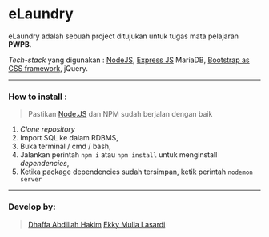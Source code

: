 # eLaundry
eLaundry adalah sebuah project ditujukan untuk tugas mata pelajaran **PWPB**.

*Tech-stack* yang digunakan :
[NodeJS](https://nodejs.org "NodeJS"),
[Express JS](https://expressjs.com "Express JS")
MariaDB,
[Bootstrap as CSS framework](https://getbootstrap.com "*Bootstrap as CSS framework*"),
jQuery.

------------

### How to install :
> Pastikan [Node.JS](https://nodejs.org "Node.JS") dan NPM sudah berjalan dengan baik

1. *Clone repository*
2. Import SQL ke dalam RDBMS,
3. Buka terminal / cmd / bash,
4. Jalankan perintah
`npm i` atau `npm install` untuk menginstall *dependencies*,
5. Ketika package dependencies sudah tersimpan, ketik perintah
`nodemon server`

------------


### Develop by: 
> [Dhaffa Abdillah Hakim](https://github.com/dhaffaabdillah "Dhaffa Abdillah Hakim")
> [Ekky Mulia Lasardi](https://github.com/ekkymulia "Ekky Mulia Lasardi")

